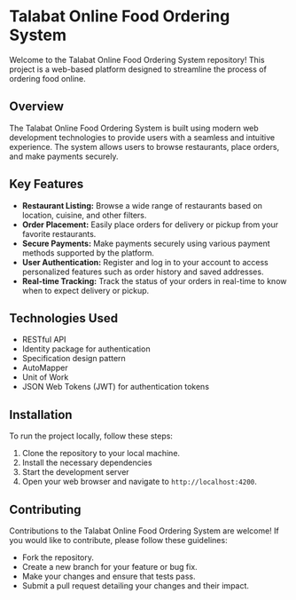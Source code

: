 # Talabat Online Food Ordering System

Welcome to the Talabat Online Food Ordering System repository! This project is a web-based platform designed to streamline the process of ordering food online.

## Overview
The Talabat Online Food Ordering System is built using modern web development technologies to provide users with a seamless and intuitive experience. The system allows users to browse restaurants, place orders, and make payments securely.

## Key Features
- **Restaurant Listing:** Browse a wide range of restaurants based on location, cuisine, and other filters.
- **Order Placement:** Easily place orders for delivery or pickup from your favorite restaurants.
- **Secure Payments:** Make payments securely using various payment methods supported by the platform.
- **User Authentication:** Register and log in to your account to access personalized features such as order history and saved addresses.
- **Real-time Tracking:** Track the status of your orders in real-time to know when to expect delivery or pickup.

## Technologies Used
- RESTful API
- Identity package for authentication
- Specification design pattern
- AutoMapper
- Unit of Work
- JSON Web Tokens (JWT) for authentication tokens

## Installation
To run the project locally, follow these steps:
1. Clone the repository to your local machine.
2. Install the necessary dependencies 
3. Start the development server 
4. Open your web browser and navigate to `http://localhost:4200`.

## Contributing
Contributions to the Talabat Online Food Ordering System are welcome! If you would like to contribute, please follow these guidelines:
- Fork the repository.
- Create a new branch for your feature or bug fix.
- Make your changes and ensure that tests pass.
- Submit a pull request detailing your changes and their impact.

